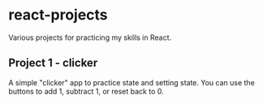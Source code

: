 # react-projects
Various projects for practicing my skills in React.

## Project 1 - clicker
A simple "clicker" app to practice state and setting state. You can use the buttons to add 1, subtract 1, or reset back to 0.  
